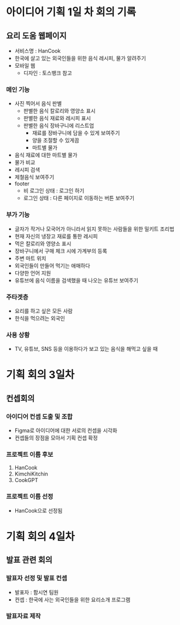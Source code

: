 # 아이디어 기획 1일 차 회의 기록

## 요리 도움 웹페이지
- 서비스명 : HanCook
- 한국에 살고 있는 외국인들을 위한 음식 레시피, 물가 알려주기
- 모바일 웹
    - 디자인 : 토스뱅크 참고
    
### 메인 기능
- 사진 찍어서 음식 판별
    - 판별한 음식 칼로리와 영양소 표시
    - 판별한 음식 재료와 레시피 표시
    - 판별한 음식 장바구니에 리스트업
        - 재료를 장바구니에 담을 수 있게 보여주기
        - 양을 조절할 수 있게끔
        - 마트별 물가
- 음식 재료에 대한 마트별 물가
- 물가 비교
- 레시피 검색
- 제철음식 보여주기
- footer
    - 비 로그인 상태 : 로그인 하기
    - 로그인 상태 : 다른 페이지로 이동하는 버튼 보여주기

### 부가 기능
- 글자가 작거나 모국어가 아니라서 읽지 못하는 사람들을 위한 밀키트 조리법
- 현재 자신의 냉장고 재료를 통한 레시피
- 먹은 칼로리와 영양소 표시
- 장바구니에서 구매 체크 시에 가계부의 등록
- 주변 마트 위치
- 외국인들이 만들어 먹기는 애매하다
- 다양한 언어 지원
- 유튜브에 음식 이름을 검색했을 때 나오는 유튜브 보여주기

### 주타겟층
- 요리를 하고 싶은 모든 사람
- 한식을 먹으려는 외국인

### 사용 상황
- TV, 유튜브, SNS 등을 이용하다가 보고 있는 음식을 해먹고 싶을 때
  


# 기획 회의 3일차

## 컨셉회의

### 아이디어 컨셉 도출 및 조합
- Figma로 아이디어에 대한 서로의 컨셉을 시각화
- 컨셉들의 장점을 모아서 기획 컨셉 확정

### 프로젝트 이름 후보
1. HanCook
2. KimchiKitchin
3. CookGPT

### 프로젝트 이름 선정
- HanCook으로 선정됨

# 기획 회의 4일차

## 발표 관련 회의

### 발표자 선정 및 발표 컨셉
- 발표자 : 함시연 팀원
- 컨셉 : 한국에 사는 외국인들을 위한 요리소개 프로그램

### 발표자료 제작
